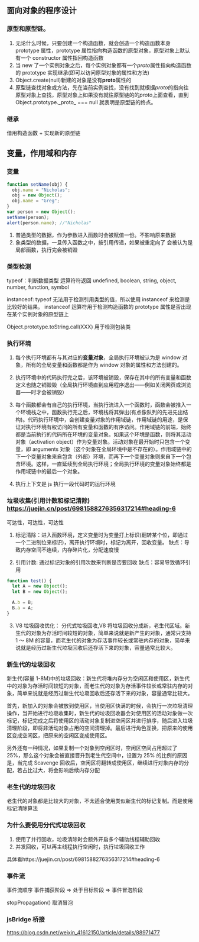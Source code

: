 <!--
 * @Author: 谢树宏
 * @Date: 2022-02-09 15:39:11
 * @LastEditors: 谢树宏 384180258@qq.com
 * @LastEditTime: 2022-08-07 22:15:56
 * @FilePath: /about-study/js基础.md
-->

## 面向对象的程序设计

### 原型和原型链。

1.  无论什么时候，只要创建一个构造函数，就会创造一个构造函数本身 prototype 属性，prototype 属性指向构造函数的原型对象，原型对象上默认有一个 constructor 属性指回构造函数
2.  当 new 了一个实例对象之后，每个实例对象都有一个*proto*属性指向构造函数的 prototype 实现继承(即可以访问原型对象的属性和方法)
3.  Object.create(null)新建的对象是没有**proto**属性的
4.  原型链查找对象或方法，先在当前实例查找，没有找到就根据*proto*的指向往原型对象上查找，原型对象上如果没有就往原型链的的*proto*上面查看，直到 Object.prototype.\_proto\_ === null 就表明是原型链的终点。

### 继承

借用构造函数 + 实现新的原型链

## 变量，作用域和内存

### 变量

```js
function setName(obj) {
  obj.name = "Nicholas";
  obj = new Object();
  obj.name = "Greg";
}
var person = new Object();
setName(person);
alert(person.name); //"Nicholas"
```

1. 普通类型的数据，作为参数进入函数时会被赋值一份。不影响原来数据
2. 象类型的数据，一旦传入函数之中，按引用传递，如果被重定向了 会被认为是局部函数，执行完会被销毁

### 类型检测

typeof：判断数据类型 运算符符返回 undefined, boolean, string, object, number, function, symbol

instanceof: typeof 无法用于检测引用类型的值，所以使用 instanceof 来检测是比较好的结果。 instanceof 运算符用于检测构造函数的 prototype 属性是否出现在某个实例对象的原型链上

Object.prototype.toString.call(XXX) 用于检测包装类

### 执行环境

1. 每个执行环境都有与其对应的**变量对象**，全局执行环境被认为是 window 对象，所有的全局变量和函数都是作为 window 对象的属性和方法创建的。
2. 执行环境中的代码执行完之后，该环境被销毁，保存在其中的所有变量和函数定义也随之销毁毁（全局执行环境直到应用程序退出——例如关闭网页或浏览器——时才会被销毁）
3. 每个函数都会有自己的执行环境，当执行流进入一个函数时，函数会被推入一个环境栈之中，函数执行完之后，环境栈将其弹出(有点像队列的先进先出结构)。代码执行环境中，会创建变量对象的作用域链，作用域链的用途，是保证对执行环境有权访问的所有变量和函数的有序访问。作用域链的前端，始终都是当前执行的代码所在环境的变量对象。如果这个环境是函数，则将其活动对象（activation object）作为变量对象。活动对象在最开始时只包含一个变量，即 arguments 对象（这个对象在全局环境中是不存在的）。作用域链中的下一个变量对象来自包含（外部）环境，而再下一个变量对象则来自下一个包含环境。这样，一直延续到全局执行环境；全局执行环境的变量对象始终都是作用域链中的最后一个对象。

4. 执行上下文是 js 执行一段代码时的运行环境

### 垃圾收集(引用计数和标记清除) https://juejin.cn/post/6981588276356317214#heading-6

可达性，可达性，可达性

1. 标记清除：进入函数环境，定义变量时为变量打上标识(翻转某个位，即通过一个二进制位来标识)，离开执行环境时，标记为离开，回收变量。
   缺点：导致内存空间不连续，内存碎片化，分配速度慢

2. 引用计数: 通过标记对象的引用次数来判断是否要回收
   缺点：容易导致循环引用

```js
function test() {
  let A = new Object();
  let B = new Object();

  A.b = B;
  B.a = A;
}
```

3. V8 垃圾回收优化： 分代式垃圾回收,V8 将垃圾回收分成新，老生代区域。新生代的对象为存活时间较短的对象，简单来说就是新产生的对象，通常只支持 1 ～ 8M 的容量，而老生代的对象为存活事件较长或常驻内存的对象，简单来说就是经历过新生代垃圾回收后还存活下来的对象，容量通常比较大。

### 新生代的垃圾回收

新生代(容量 1-8M)中的垃圾回收：新生代将堆内存分为空闲区和使用区，新生代中的对象为存活时间较短的对象，而老生代的对象为存活事件较长或常驻内存的对象，简单来说就是经历过新生代垃圾回收后还存活下来的对象，容量通常比较大。

首先，新加入的对象会被放到使用区，当使用区快满的时候，会执行一次垃圾清理操作，当开始进行垃圾收集时，新生代的垃圾回收器会对使用区的活动对象做一次标记，标记完成之后将使用区的活动对象复制进空闲区并进行排序，随后进入垃圾清理阶段，即将非活动对象占用的空间清理掉。最后进行角色互换，把原来的使用区变成空闲区，把原来的空闲区变成使用区。

另外还有一种情况，如果复制一个对象到空闲区时，空闲区空间占用超过了 25%，那么这个对象会被直接晋升到老生代空间中，设置为 25% 的比例的原因是，当完成 Scavenge 回收后，空闲区将翻转成使用区，继续进行对象内存的分配，若占比过大，将会影响后续内存分配

### 老生代的垃圾回收

老生代的对象都是比较大的对象，不太适合使用类似新生代的标记复制。而是使用标记清除算法

### 为什么要使用分代式垃圾回收

1. 使用了并行回收，垃圾清除时会额外开启多个辅助线程辅助回收
2. 并发回收，可以再主线程执行空闲时，执行垃圾回收工作

具体看https://juejin.cn/post/6981588276356317214#heading-6

### 事件流

事件流顺序 事件捕获阶段 => 处于目标阶段 => 事件冒泡阶段

stopPropagation() 取消冒泡

### jsBridge 桥接

https://blog.csdn.net/weixin_41612150/article/details/88971477
